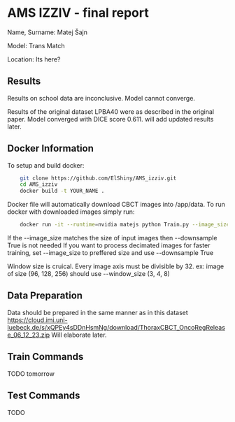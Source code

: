 # AMS IZZIV - final report
Name, Surname: Matej Šajn

Model: Trans Match

Location: Its here?

## Results
Results on school data are inconclusive. Model cannot converge.

Results of the original dataset LPBA40 were as described in the original paper. 
Model converged with DICE score 0.611. will add updated results later.


## Docker Information
To setup and build docker:
```bash
    git clone https://github.com/ElShiny/AMS_izziv.git
    cd AMS_izziv
    docker build -t YOUR_NAME .
```

Docker file will automatically download CBCT images into /app/data.
To run docker with downloaded images simply run:
```bash
    docker run -it --runtime=nvidia matejs python Train.py --image_size 160 160 160 --window_size 5 5 5 --downsample True
```
If the --image_size matches the size of input images then --downsample True is not needed
If you want to process decimated images for faster training, set --image_size to preffered size and use --downsample True

Window size is cruical. Every image axis must be divisible by 32. ex: image of size (96, 128, 256) should use --window_size (3, 4, 8)


## Data Preparation
Data should be prepared in the same manner as in this dataset https://cloud.imi.uni-luebeck.de/s/xQPEy4sDDnHsmNg/download/ThoraxCBCT_OncoRegRelease_06_12_23.zip 
Will elaborate later.

## Train Commands
TODO tomorrow

## Test Commands
TODO
